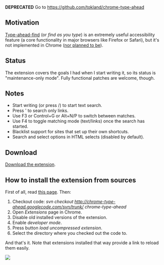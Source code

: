 **DEPRECATED** Go to https://github.com/tokland/chrome-type-ahead

## Motivation ##

[Type-ahead-find](http://www.mozilla.org/access/type-ahead/) (or _find as you type_) is an extremely useful accessibility feature (a core functionality in major browsers like Firefox or Safari), but it's not implemented in Chrome ([nor planned to be](http://code.google.com/p/chromium/issues/detail?id=150)).

## Status ##

The extension covers the goals I had when I start writing it, so its status is "maintenance-only mode". Fully functional patches are welcome, though.

## Notes ##

  * Start writing (or press /) to start text search.
  * Press ' to search only links.
  * Use F3 or Control+G or Alt+N/P to switch between matches.
  * Use F4 to toggle matching mode (text/links) once the search has started.
  * Blacklist support for sites that set up their own shortcuts.
  * Search and select options in HTML selects (disabled by default).

## Download ##

[Download the extension](https://chrome.google.com/extensions/detail/cpecbmjeidppdiampimghndkikcmoadk).

## How to install the extension from sources ##

First of all, read [this page](http://code.google.com/p/chrome-type-ahead/source/checkout). Then:

  1. Checkout code: _svn checkout http://chrome-type-ahead.googlecode.com/svn/trunk/ chrome-type-ahead_
  1. Open _Extensions_ page in Chrome.
  1. Disable old installed versions of the extension.
  1. Enable _developer mode_.
  1. Press button _load uncompressed extension_.
  1. Select the directory where you checked out the code to.

And that's it. Note that extensions installed that way provide a link to reload them easily.

[![](https://www.paypal.com/en_US/i/btn/btn_donate_LG.gif)](https://www.paypal.com/cgi-bin/webscr?cmd=_donations&business=pyarnau@gmail.com&lc=NO&item_name=chrome-type-ahead&currency_code=EUR&bn=PP-DonationsBF:btn_donate_LG.gif:NonHosted)